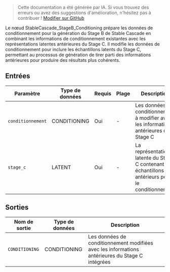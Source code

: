 > Cette documentation a été générée par IA. Si vous trouvez des erreurs ou avez des suggestions d'amélioration, n'hésitez pas à contribuer ! [Modifier sur GitHub](https://github.com/Comfy-Org/embedded-docs/blob/main/comfyui_embedded_docs/docs/StableCascade_StageB_Conditioning/fr.md)

Le nœud StableCascade_StageB_Conditioning prépare les données de conditionnement pour la génération du Stage B de Stable Cascade en combinant les informations de conditionnement existantes avec les représentations latentes antérieures du Stage C. Il modifie les données de conditionnement pour inclure les échantillons latents du Stage C, permettant au processus de génération de tirer parti des informations antérieures pour produire des résultats plus cohérents.

## Entrées

| Paramètre | Type de données | Requis | Plage | Description |
|-----------|-----------|----------|-------|-------------|
| `conditionnement` | CONDITIONING | Oui | - | Les données de conditionnement à modifier avec les informations antérieures du Stage C |
| `stage_c` | LATENT | Oui | - | La représentation latente du Stage C contenant les échantillons antérieurs pour le conditionnement |

## Sorties

| Nom de sortie | Type de données | Description |
|-------------|-----------|-------------|
| `CONDITIONING` | CONDITIONING | Les données de conditionnement modifiées avec les informations antérieures du Stage C intégrées |
